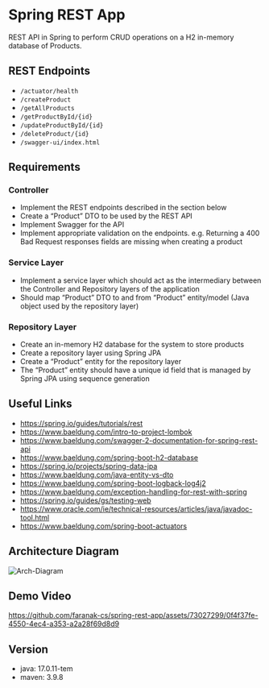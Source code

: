 # Spring REST App
REST API in Spring to perform CRUD operations on a H2 in-memory database of Products.
## REST Endpoints
- `/actuator/health`
- `/createProduct`
- `/getAllProducts`
- `/getProductById/{id}`
- `/updateProductById/{id}`
- `/deleteProduct/{id}`
- `/swagger-ui/index.html`
## Requirements
### Controller
- Implement the REST endpoints described in the section below
- Create a “Product” DTO to be used by the REST API
- Implement Swagger for the API
- Implement appropriate validation on the endpoints. e.g. Returning a 400 Bad Request responses fields are missing when creating a product
### Service Layer
- Implement a service layer which should act as the intermediary between the Controller and Repository layers of the application
- Should map “Product” DTO to and from “Product” entity/model (Java object used by the repository layer)
### Repository Layer
- Create an in-memory H2 database for the system to store products
- Create a repository layer using Spring JPA
- Create a “Product” entity for the repository layer
- The “Product” entity should have a unique id field that is managed by Spring JPA using sequence generation
## Useful Links
- https://spring.io/guides/tutorials/rest
- https://www.baeldung.com/intro-to-project-lombok
- https://www.baeldung.com/swagger-2-documentation-for-spring-rest-api
- https://www.baeldung.com/spring-boot-h2-database
- https://spring.io/projects/spring-data-jpa
- https://www.baeldung.com/java-entity-vs-dto
- https://www.baeldung.com/spring-boot-logback-log4j2
- https://www.baeldung.com/exception-handling-for-rest-with-spring
- https://spring.io/guides/gs/testing-web
- https://www.oracle.com/ie/technical-resources/articles/java/javadoc-tool.html
- https://www.baeldung.com/spring-boot-actuators
## Architecture Diagram
![Arch-Diagram](https://github.com/faranak-cs/spring-rest-app/assets/73027299/7c718584-29fb-4908-a924-0f7566a342c4)

## Demo Video


https://github.com/faranak-cs/spring-rest-app/assets/73027299/0f4f37fe-4550-4ec4-a353-a2a28f69d8d9


## Version
- java: 17.0.11-tem
- maven: 3.9.8

